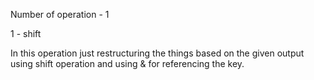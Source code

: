 Number of operation - 1

1 - shift 

In this operation just restructuring the things based on the given output using shift operation and using & for referencing the key. 